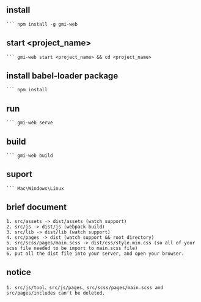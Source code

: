 ## install
    ``` npm install -g gmi-web

## start <project_name>
    ``` gmi-web start <project_name> && cd <project_name>

## install babel-loader package
    ``` npm install

## run
    ``` gmi-web serve

## build
    ``` gmi-web build

## suport
    ``` Mac\Windows\Linux

## brief document
    1. src/assets -> dist/assets (watch support)
    2. src/js -> dist/js (webpack build)
    3. src/lib -> dist/lib (watch support)
    4. src/pages -> dist (watch support && root directory)
    5. src/scss/pages/main.scss -> dist/css/style.min.css (so all of your scss file needed to be import to main.scss file)
    6. put all the dist file into your server, and open your browser.

## notice
    1. src/js/tool、src/js/pages、src/scss/pages/main.scss and src/pages/includes can't be deleted.